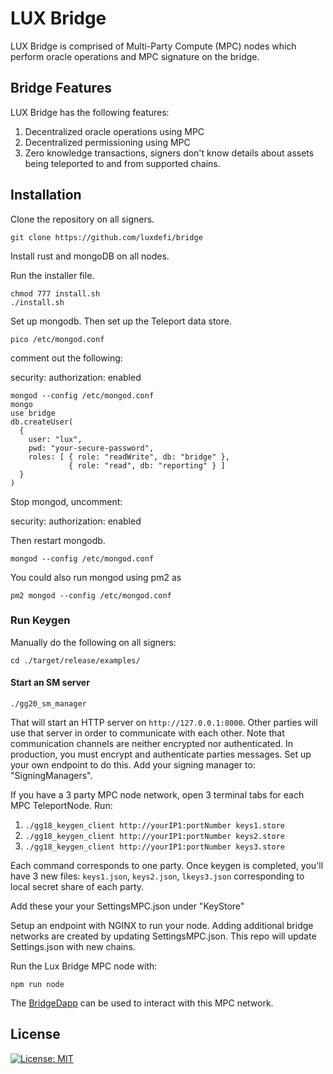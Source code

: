 # LUX Bridge
LUX Bridge is comprised of Multi-Party Compute (MPC) nodes which perform oracle operations and MPC signature on the bridge.

## Bridge Features
LUX Bridge has the following features:

1. Decentralized oracle operations using MPC
2. Decentralized permissioning using MPC
3. Zero knowledge transactions, signers don't know details about assets being teleported to and from supported chains.

## Installation
Clone the repository on all signers.

```
git clone https://github.com/luxdefi/bridge
```

Install rust and mongoDB on all nodes.

Run the installer file.

```
chmod 777 install.sh
./install.sh
```

Set up mongodb. Then set up the Teleport data store.

```
pico /etc/mongod.conf
```
comment out the following:

security:
  authorization: enabled

```
mongod --config /etc/mongod.conf
mongo
use bridge
db.createUser(
  {
    user: "lux",
    pwd: "your-secure-password",
    roles: [ { role: "readWrite", db: "bridge" },
             { role: "read", db: "reporting" } ]
  }
)
```

Stop mongod, uncomment:

security:
  authorization: enabled

Then restart mongodb.

```
mongod --config /etc/mongod.conf
```

You could also run mongod using pm2 as

```
pm2 mongod --config /etc/mongod.conf
```

### Run Keygen

Manually do the following on all signers:

`cd ./target/release/examples/`

#### Start an SM server

`./gg20_sm_manager`

That will start an HTTP server on `http://127.0.0.1:8000`. Other parties will use that server in order to communicate with
each other. Note that communication channels are neither encrypted nor authenticated. In production, you must encrypt and
authenticate parties messages. Set up your own endpoint to do this. Add your signing manager to: "SigningManagers".

If you have a 3 party MPC node network, open 3 terminal tabs for each MPC TeleportNode.
Run:

1. `./gg18_keygen_client http://yourIP1:portNumber keys1.store`
2. `./gg18_keygen_client http://yourIP1:portNumber keys2.store`
3. `./gg18_keygen_client http://yourIP1:portNumber keys3.store`

Each command corresponds to one party. Once keygen is completed, you'll have 3 new files:
`keys1.json`, `keys2.json`, `lkeys3.json` corresponding to local secret
share of each party.

Add these your your SettingsMPC.json under "KeyStore"

Setup an endpoint with NGINX to run your node.
Adding additional bridge networks are created by updating SettingsMPC.json. This repo will update Settings.json with new chains.

Run the Lux Bridge MPC node with:

```
npm run node
```

The [BridgeDapp](https://github.com/luxdefi/bridge-dapp) can be used to interact with this MPC network.

## License
[![License: MIT](https://img.shields.io/badge/License-MIT-yellow.svg)](https://opensource.org/licenses/MIT)
